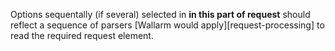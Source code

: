 Options sequentally (if several) selected in **in this part of request** should reflect a sequence of parsers [Wallarm would apply][request-processing] to read the required request element.